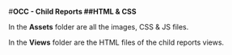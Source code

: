 #**OCC - Child Reports
##HTML & CSS**

In the **Assets** folder are all the images, CSS & JS files.

In the **Views** folder are the HTML files of the child reports views.

